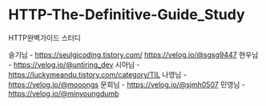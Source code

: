 # HTTP-The-Definitive-Guide_Study
HTTP완벽가이드 스터디





슬기님 - https://seulgicoding.tistory.com/
               https://velog.io/@sgsg9447
현우님 - https://velog.io/@untiring_dev
시아님 - https://luckymeandu.tistory.com/category/TIL
나영님 - https://velog.io/@mooongs
문희님 - https://velog.io/@sjmh0507
민영님 - https://velog.io/@minyoungdumb 
